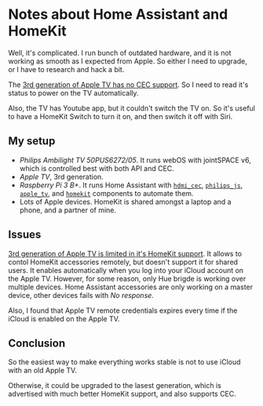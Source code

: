 # Notes about Home Assistant and HomeKit
<time datetime="2018-04-01"/>

Well, it's complicated. I run bunch of outdated hardware, and it is not working as smooth as I expected from Apple. So either I need to upgrade, or I have to research and hack a bit.

The [3rd generation of Apple TV has no CEC support](https://www.quora.com/Does-the-Apple-TV-3rd-gen-support-HDMI-CEC-a-k-a-HDMI-Control). So I need to read it's status to power on the TV automatically.

Also, the TV has Youtube app, but it couldn't switch the TV on. So it's useful to have a HomeKit Switch to turn it on, and then switch it off with Siri.

## My setup

* *Philips Ambilight TV 50PUS6272/05*. It runs webOS with jointSPACE v6, which is controlled best with both API and CEC.
* *Apple TV*, 3rd generation.
* *Raspberry Pi 3 B+*. It runs Home Assistant with [`hdmi_cec`][hdmi_cec], [`philips_js`][philips_js], [`apple_tv`][apple_tv], and [`homekit`][homekit] components to automate them.
* Lots of Apple devices. HomeKit is shared amongst a laptop and a phone, and a partner of mine.

## Issues

[3rd generation of Apple TV is limited in it's HomeKit support](https://support.apple.com/en-gb/HT207057). It allows to contol HomeKit accessories remotely, but doesn't support it for shared users. It enables automatically when you log into your iCloud account on the Apple TV. However, for some reason, only Hue brigde is working over multiple devices. Home Assistant accessories are only working on a master device, other devices fails with *No response*.

Also, I found that Apple TV remote credentials expires every time if the iCloud is enabled on the Apple TV.

## Conclusion

So the easiest way to make everything works stable is not to use iCloud with an old Apple TV.

Otherwise, it could be upgraded to the lasest generation, which is advertised with much better HomeKit support, and also supports CEC.

[hdmi_cec]: <https://www.home-assistant.io/components/hdmi_cec/>
[philips_js]: <https://www.home-assistant.io/components/media_player.philips_js/>
[apple_tv]: <https://www.home-assistant.io/components/apple_tv/>
[homekit]: <https://www.home-assistant.io/components/homekit/>
